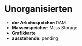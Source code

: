# Unorganisierten
- **der Arbeitsspeicher**: RAM
- **Massenspeicher**: Mass Storage
- **Grafikkarte**
- **ausstehende**: pending